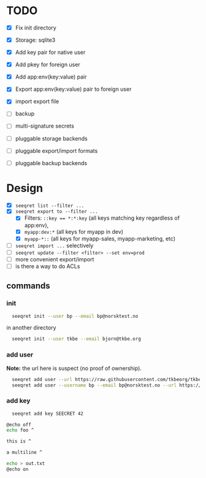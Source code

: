 # TODO

- [x] Fix init directory
- [x] Storage: sqlite3
- [x] Add key pair for native user
- [x] Add pkey for foreign user
- [x] Add app:env(key:value) pair
- [x] Export app:env(key:value) pair to foreign user
- [x] import export file

- [ ] backup
- [ ] multi-signature secrets
- [ ] pluggable storage backends
- [ ] pluggable export/import formats
- [ ] pluggable backup backends

# Design

- [x] `seeqret list --filter ...`
- [x] `seeqret export to --filter ...`
  - [x] Filters: `::key == *:*:key` (all keys matching key regardless of app:env),
  - [x] `myapp:dev:*` (all keys for myapp in dev)
  - [x] `myapp-*::` (all keys for myapp-sales, myapp-marketing, etc)
- [ ] `seeqret import ...` selectively
- [ ] `seeqret update --filter <filter> --set env=prod`
- [ ] more convenient export/import
- [ ] is there a way to do ACLs

## commands

### init
```bash
  seeqret init --user bp --email bp@norsktest.no
```
in another directory
```bash
  seeqret init --user tkbe --email bjorn@tkbe.org
```

### add user
**Note:** the url here is suspect (no proof of ownership).

```bash
  seeqret add user --url https://raw.githubusercontent.com/tkbeorg/tkbe/refs/heads/main/public.key --username tkbe --email bjorn@tkbe.org
  seeqret add user --username bp --email bp@norsktest.no --url https://gitlab.com/thebjorn/public/-/raw/main/public.key?ref_type=heads
```

### add key
```bash
  seeqret add key SEECRET 42
```

```bash
@echo off
echo foo ^

this is ^

a multiline ^

echo > out.txt
@echo on

```
